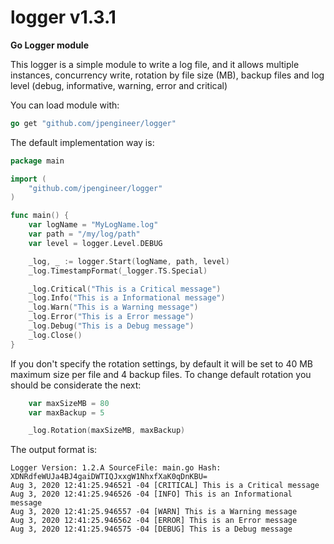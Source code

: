 # logger v1.3.1

**Go Logger module**

This logger is a simple module to write a log file, and it allows multiple instances,
concurrency write, rotation by file size (MB), backup files and log level (debug, informative, warning, error and
critical)

You can load module with:

```go
go get "github.com/jpengineer/logger"
```

The default implementation way is:

```go
package main

import (
	"github.com/jpengineer/logger"
)

func main() {
	var logName = "MyLogName.log"
	var path = "/my/log/path"
	var level = logger.Level.DEBUG

	_log, _ := logger.Start(logName, path, level)
	_log.TimestampFormat(_logger.TS.Special)

	_log.Critical("This is a Critical message")
	_log.Info("This is a Informational message")
	_log.Warn("This is a Warning message")
	_log.Error("This is a Error message")
	_log.Debug("This is a Debug message")
	_log.Close()
}
```

If you don't specify the rotation settings, by default it will be set to 40 MB maximum size per file
and 4 backup files. To change default rotation you should be considerate the next:

```go
    var maxSizeMB = 80
    var maxBackup = 5

    _log.Rotation(maxSizeMB, maxBackup)
```

The output format is:

```log
Logger Version: 1.2.A SourceFile: main.go Hash: XDNRdfeWUJa4BJ4gaiDWTIQJxxgW1NhxfXaK0qDnKBU=
Aug 3, 2020 12:41:25.946521 -04 [CRITICAL] This is a Critical message
Aug 3, 2020 12:41:25.946526 -04 [INFO] This is an Informational message
Aug 3, 2020 12:41:25.946557 -04 [WARN] This is a Warning message
Aug 3, 2020 12:41:25.946562 -04 [ERROR] This is an Error message
Aug 3, 2020 12:41:25.946575 -04 [DEBUG] This is a Debug message
```
